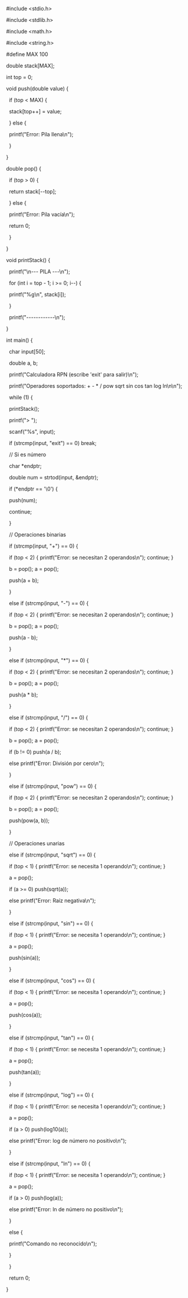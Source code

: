 \#include <stdio.h>

\#include <stdlib.h>

\#include <math.h>

\#include <string.h>



\#define MAX 100



double stack\[MAX];

int top = 0;



void push(double value) {

&nbsp;   if (top < MAX) {

&nbsp;       stack\[top++] = value;

&nbsp;   } else {

&nbsp;       printf("Error: Pila llena\\n");

&nbsp;   }

}



double pop() {

&nbsp;   if (top > 0) {

&nbsp;       return stack\[--top];

&nbsp;   } else {

&nbsp;       printf("Error: Pila vacía\\n");

&nbsp;       return 0;

&nbsp;   }

}



void printStack() {

&nbsp;   printf("\\n--- PILA ---\\n");

&nbsp;   for (int i = top - 1; i >= 0; i--) {

&nbsp;       printf("%g\\n", stack\[i]);

&nbsp;   }

&nbsp;   printf("------------\\n");

}



int main() {

&nbsp;   char input\[50];

&nbsp;   double a, b;



&nbsp;   printf("Calculadora RPN (escribe 'exit' para salir)\\n");

&nbsp;   printf("Operadores soportados: + - \* / pow sqrt sin cos tan log ln\\n\\n");



&nbsp;   while (1) {

&nbsp;       printStack();

&nbsp;       printf("> ");

&nbsp;       scanf("%s", input);



&nbsp;       if (strcmp(input, "exit") == 0) break;



&nbsp;       // Si es número

&nbsp;       char \*endptr;

&nbsp;       double num = strtod(input, \&endptr);

&nbsp;       if (\*endptr == '\\0') {

&nbsp;           push(num);

&nbsp;           continue;

&nbsp;       }



&nbsp;       // Operaciones binarias

&nbsp;       if (strcmp(input, "+") == 0) {

&nbsp;           if (top < 2) { printf("Error: se necesitan 2 operandos\\n"); continue; }

&nbsp;           b = pop(); a = pop();

&nbsp;           push(a + b);

&nbsp;       } 

&nbsp;       else if (strcmp(input, "-") == 0) {

&nbsp;           if (top < 2) { printf("Error: se necesitan 2 operandos\\n"); continue; }

&nbsp;           b = pop(); a = pop();

&nbsp;           push(a - b);

&nbsp;       } 

&nbsp;       else if (strcmp(input, "\*") == 0) {

&nbsp;           if (top < 2) { printf("Error: se necesitan 2 operandos\\n"); continue; }

&nbsp;           b = pop(); a = pop();

&nbsp;           push(a \* b);

&nbsp;       } 

&nbsp;       else if (strcmp(input, "/") == 0) {

&nbsp;           if (top < 2) { printf("Error: se necesitan 2 operandos\\n"); continue; }

&nbsp;           b = pop(); a = pop();

&nbsp;           if (b != 0) push(a / b);

&nbsp;           else printf("Error: División por cero\\n");

&nbsp;       }

&nbsp;       else if (strcmp(input, "pow") == 0) {

&nbsp;           if (top < 2) { printf("Error: se necesitan 2 operandos\\n"); continue; }

&nbsp;           b = pop(); a = pop();

&nbsp;           push(pow(a, b));

&nbsp;       }



&nbsp;       // Operaciones unarias

&nbsp;       else if (strcmp(input, "sqrt") == 0) {

&nbsp;           if (top < 1) { printf("Error: se necesita 1 operando\\n"); continue; }

&nbsp;           a = pop();

&nbsp;           if (a >= 0) push(sqrt(a));

&nbsp;           else printf("Error: Raíz negativa\\n");

&nbsp;       }

&nbsp;       else if (strcmp(input, "sin") == 0) {

&nbsp;           if (top < 1) { printf("Error: se necesita 1 operando\\n"); continue; }

&nbsp;           a = pop();

&nbsp;           push(sin(a));

&nbsp;       }

&nbsp;       else if (strcmp(input, "cos") == 0) {

&nbsp;           if (top < 1) { printf("Error: se necesita 1 operando\\n"); continue; }

&nbsp;           a = pop();

&nbsp;           push(cos(a));

&nbsp;       }

&nbsp;       else if (strcmp(input, "tan") == 0) {

&nbsp;           if (top < 1) { printf("Error: se necesita 1 operando\\n"); continue; }

&nbsp;           a = pop();

&nbsp;           push(tan(a));

&nbsp;       }

&nbsp;       else if (strcmp(input, "log") == 0) {

&nbsp;           if (top < 1) { printf("Error: se necesita 1 operando\\n"); continue; }

&nbsp;           a = pop();

&nbsp;           if (a > 0) push(log10(a));

&nbsp;           else printf("Error: log de número no positivo\\n");

&nbsp;       }

&nbsp;       else if (strcmp(input, "ln") == 0) {

&nbsp;           if (top < 1) { printf("Error: se necesita 1 operando\\n"); continue; }

&nbsp;           a = pop();

&nbsp;           if (a > 0) push(log(a));

&nbsp;           else printf("Error: ln de número no positivo\\n");

&nbsp;       }

&nbsp;       else {

&nbsp;           printf("Comando no reconocido\\n");

&nbsp;       }

&nbsp;   }



&nbsp;   return 0;

}



